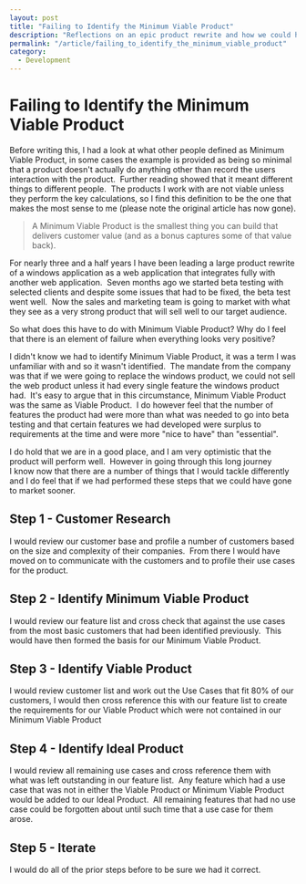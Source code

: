 ```yaml
---
layout: post
title: "Failing to Identify the Minimum Viable Product"
description: "Reflections on an epic product rewrite and how we could have reached the market sooner with some better consideration for Minimum Viable Product."
permalink: "/article/failing_to_identify_the_minimum_viable_product"
category:
  - Development
---
```


# Failing to Identify the Minimum Viable Product

Before writing this, I had a look at what other people defined as Minimum Viable Product, in some cases the example is provided as being so minimal that a product doesn't actually do anything other than record the users interaction with the product.  Further reading showed that it meant different things to different people.  The products I work with are not viable unless they perform the key calculations, so I find this definition to be the one that makes the most sense to me (please note the original article has now gone).

> A Minimum Viable Product is the smallest thing you can build that delivers customer value (and as a bonus captures some of that value back).

For nearly three and a half years I have been leading a large product rewrite of a windows application as a web application that integrates fully with another web application.  Seven months ago we started beta testing with selected clients and despite some issues that had to be fixed, the beta test went well.  Now the sales and marketing team is going to market with what they see as a very strong product that will sell well to our target audience.

So what does this have to do with Minimum Viable Product? Why do I feel that there is an element of failure when everything looks very positive?

I didn't know we had to identify Minimum Viable Product, it was a term I was unfamiliar with and so it wasn't identified.  The mandate from the company was that if we were going to replace the windows product, we could not sell the web product unless it had every single feature the windows product had.  It's easy to argue that in this circumstance, Minimum Viable Product was the same as Viable Product.  I do however feel that the number of features the product had were more than what was needed to go into beta testing and that certain features we had developed were surplus to requirements at the time and were more "nice to have" than "essential".

I do hold that we are in a good place, and I am very optimistic that the product will perform well.  However in going through this long journey I know now that there are a number of things that I would tackle differently and I do feel that if we had performed these steps that we could have gone to market sooner.

## Step 1 - Customer Research

I would review our customer base and profile a number of customers based on the size and complexity of their companies.  From there I would have moved on to communicate with the customers and to profile their use cases for the product.

## Step 2 - Identify Minimum Viable Product

I would review our feature list and cross check that against the use cases from the most basic customers that had been identified previously.  This would have then formed the basis for our Minimum Viable Product.

## Step 3 - Identify Viable Product

I would review customer list and work out the Use Cases that fit 80% of our customers, I would then cross reference this with our feature list to create the requirements for our Viable Product which were not contained in our Minimum Viable Product

## Step 4 - Identify Ideal Product

I would review all remaining use cases and cross reference them with what was left outstanding in our feature list.  Any feature which had a use case that was not in either the Viable Product or Minimum Viable Product would be added to our Ideal Product.  All remaining features that had no use case could be forgotten about until such time that a use case for them arose.

## Step 5 - Iterate

I would do all of the prior steps before to be sure we had it correct.